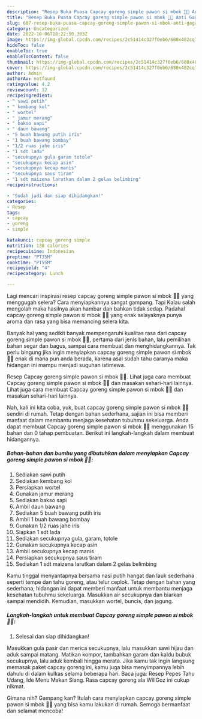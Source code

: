 ```yaml
---
description: "Resep Buka Puasa Capcay goreng simple pawon si mbok 🥦🥬 Anti Gagal"
title: "Resep Buka Puasa Capcay goreng simple pawon si mbok 🥦🥬 Anti Gagal"
slug: 607-resep-buka-puasa-capcay-goreng-simple-pawon-si-mbok-anti-gagal
category: Uncategorized
date: 2022-10-06T18:22:50.303Z
image: https://img-global.cpcdn.com/recipes/2c51414c327f0eb6/680x482cq70/capcay-goreng-simple-pawon-si-mbok-foto-resep-utama.jpg
hideToc: false
enableToc: true
enableTocContent: false
thumbnail: https://img-global.cpcdn.com/recipes/2c51414c327f0eb6/680x482cq70/capcay-goreng-simple-pawon-si-mbok-foto-resep-utama.jpg
cover: https://img-global.cpcdn.com/recipes/2c51414c327f0eb6/680x482cq70/capcay-goreng-simple-pawon-si-mbok-foto-resep-utama.jpg
author: Admin
authorAv: notfound
ratingvalue: 4.2
reviewcount: 12
recipeingredient:
- " sawi putih"
- " kembang kol"
- " wortel"
- " jamur merang"
- " bakso sapi"
- " daun bawang"
- "5 buah bawang putih iris"
- "1 buah bawang bombay"
- "1/2 ruas jahe iris"
- "1 sdt lada"
- "secukupnya gula garam totole"
- "secukupnya kecap asin"
- "secukupnya kecap manis"
- "secukupnya saus tiram"
- "1 sdt maizena larutkan dalam 2 gelas belimbing"
recipeinstructions:

- "Sudah jadi dan siap dihidangkan!"
categories:
- Resep
tags:
- capcay
- goreng
- simple

katakunci: capcay goreng simple 
nutrition: 138 calories
recipecuisine: Indonesian
preptime: "PT35M"
cooktime: "PT55M"
recipeyield: "4"
recipecategory: Lunch

---
```



Lagi mencari inspirasi resep capcay goreng simple pawon si mbok 🥦🥬 yang menggugah selera? Cara menyiapkannya sangat gampang. Tapi Kalau salah mengolah maka hasilnya akan hambar dan bahkan tidak sedap. Padahal capcay goreng simple pawon si mbok 🥦🥬 yang enak selayaknya punya aroma dan rasa yang bisa memancing selera kita.


Banyak hal yang sedikit banyak mempengaruhi kualitas rasa dari capcay goreng simple pawon si mbok 🥦🥬, pertama dari jenis bahan, lalu pemilihan bahan segar dan bagus, sampai cara membuat dan menghidangkannya. Tak perlu bingung jika ingin menyiapkan capcay goreng simple pawon si mbok 🥦🥬 enak di mana pun anda berada, karena asal sudah tahu caranya maka hidangan ini mampu menjadi suguhan istimewa.

Resep Capcay goreng simple pawon si mbok 🥦🥬. Lihat juga cara membuat Capcay goreng simple pawon si mbok 🥦🥬 dan masakan sehari-hari lainnya. Lihat juga cara membuat Capcay goreng simple pawon si mbok 🥦🥬 dan masakan sehari-hari lainnya.


Nah, kali ini kita coba, yuk, buat capcay goreng simple pawon si mbok 🥦🥬 sendiri di rumah. Tetap dengan bahan sederhana, sajian ini bisa memberi manfaat dalam membantu menjaga kesehatan tubuhmu sekeluarga. Anda dapat membuat Capcay goreng simple pawon si mbok 🥦🥬 menggunakan 15 bahan dan 0 tahap pembuatan. Berikut ini langkah-langkah dalam membuat hidangannya.

<!--inarticleads1-->

##### Bahan-bahan dan bumbu yang dibutuhkan dalam menyiapkan Capcay goreng simple pawon si mbok 🥦🥬:

1. Sediakan  sawi putih
1. Sediakan  kembang kol
1. Persiapkan  wortel
1. Gunakan  jamur merang
1. Sediakan  bakso sapi
1. Ambil  daun bawang
1. Sediakan 5 buah bawang putih iris
1. Ambil 1 buah bawang bombay
1. Gunakan 1/2 ruas jahe iris
1. Siapkan 1 sdt lada
1. Sediakan secukupnya gula, garam, totole
1. Gunakan secukupnya kecap asin
1. Ambil secukupnya kecap manis
1. Persiapkan secukupnya saus tiram
1. Sediakan 1 sdt maizena larutkan dalam 2 gelas belimbing


Kamu tinggal menyantapnya bersama nasi putih hangat dan lauk sederhana seperti tempe dan tahu goreng, atau telur ceplok. Tetap dengan bahan yang sederhana, hidangan ini dapat memberi manfaat untuk membantu menjaga kesehatan tubuhmu sekeluarga. Masukkan air secukupnya dan biarkan sampai mendidih. Kemudian, masukkan wortel, buncis, dan jagung. 

<!--inarticleads2-->

##### Langkah-langkah untuk membuat Capcay goreng simple pawon si mbok 🥦🥬:


1. Selesai dan siap dihidangkan!

Masukkan gula pasir dan merica secukupnya, lalu masukkan sawi hijau dan aduk sampai matang. Matikan kompor, tambahkan garam dan kaldu bubuk secukupnya, lalu aduk kembali hingga merata. Jika kamu tak ingin langsung memasak paket capcay goreng ini, kamu juga bisa menyimpannya lebih dahulu di dalam kulkas selama beberapa hari. Baca juga: Resep Pepes Tahu Udang, Ide Menu Makan Siang. Rasa capcay goreng ala WillGoz ini cukup nikmat. 

Gimana nih? Gampang kan? Itulah cara menyiapkan capcay goreng simple pawon si mbok 🥦🥬 yang bisa kamu lakukan di rumah. Semoga bermanfaat dan selamat mencoba!
